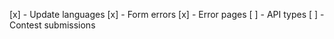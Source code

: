 [x] - Update languages
[x] - Form errors
[x] - Error pages
[ ] - API types
[ ] - Contest submissions
